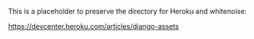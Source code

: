 This is a placeholder to preserve the directory for Heroku and whitenoise:

https://devcenter.heroku.com/articles/django-assets
